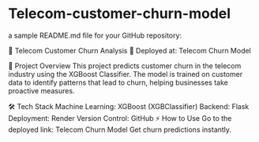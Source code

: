 # Telecom-customer-churn-model
 a sample README.md file for your GitHub repository:

📌 Telecom Customer Churn Analysis
🚀 Deployed at: Telecom Churn Model

📖 Project Overview
This project predicts customer churn in the telecom industry using the XGBoost Classifier. The model is trained on customer data to identify patterns that lead to churn, helping businesses take proactive measures.

🛠 Tech Stack
Machine Learning: XGBoost (XGBClassifier)
Backend: Flask
Deployment: Render
Version Control: GitHub
⚡ How to Use
Go to the deployed link: Telecom Churn Model
Get churn predictions instantly.

